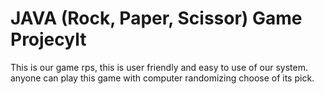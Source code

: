 # JAVA (Rock, Paper, Scissor) Game Projecylt
This is our game rps, this is user friendly and easy to use of our system. anyone can play this game with computer randomizing choose of its pick. 
